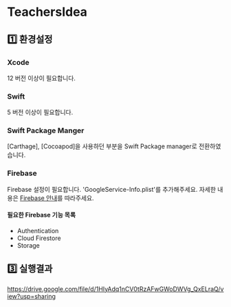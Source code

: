 TeachersIdea
====

## 1️⃣ 환경설정
### Xcode
12 버전 이상이 필요합니다.

### Swift
5 버전 이상이 필요합니다.

### Swift Package Manger
[Carthage], [Cocoapod]을 사용하던 부분을 Swift Package manager로 전환하였습니다.

### Firebase
Firebase 설정이 필요합니다. 
'GoogleService-Info.plist'를 추가해주세요.
자세한 내용은 [Firebase 안내](https://firebase.google.com/docs?hl=ko)를 따라주세요.

#### 필요한 Firebase 기능 목록
- Authentication
- Cloud Firestore
- Storage

## 3️⃣ 실행결과
https://drive.google.com/file/d/1HIyAdq1nCV0tRzAFwGWoDWVg_QxELraQ/view?usp=sharing

